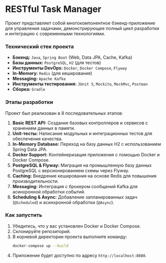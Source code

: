 # RESTful Task Manager

Проект представляет собой многокомпонентное бэкенд-приложение для управления задачами, демонстрирующее полный цикл разработки и интеграцию с современными технологиями.

### Технический стек проекта

*   **Бэкенд:** `Java`, `Spring Boot` (Web, Data JPA, Cache, Kafka)
*   **Базы данных:** `PostgreSQL`, `H2` (для тестов)
*   **Инструменты DevOps:** `Docker`, `Docker Compose`, `Flyway`
*   **In-Memory:** `Redis` (для кеширования)
*   **Messaging:** `Apache Kafka`
*   **Инструменты тестирования:** `JUnit 5`, `Mockito`, `MockMvc`, `Postman`
*   **Сборка:** `Gradle`

### Этапы разработки

Проект был реализован в 8 последовательных этапов:

1.  **Basic REST API:** Создание базовых контроллеров и сервисов с хранением данных в памяти.
2.  **Unit-тесты:** Написание модульных и интеграционных тестов для обеспечения качества.
3.  **In-Memory Database:** Переход на базу данных H2 с использованием Spring Data JPA.
4.  **Docker Support:** Контейнеризация приложения с помощью Docker и Docker Compose.
5.  **PostgreSQL & Flyway:** Миграция на промышленную базу данных PostgreSQL с версионированием схемы через Flyway.
6.  **Caching:** Внедрение кеширования на основе Redis для повышения производительности.
7.  **Messaging:** Интеграция с брокером сообщений Kafka для асинхронной обработки событий.
8.  **Scheduling & Async:** Добавление запланированных задач (`@Scheduled`) и асинхронной обработки (`@Async`).

### Как запустить

1.  Убедитесь, что у вас установлен Docker и Docker Compose.
2.  Склонируйте репозиторий.
3.  В корневой директории проекта выполните команду:
    ```bash
    docker-compose up --build
    ```
4.  Приложение будет доступно по адресу `http://localhost:8080`.
